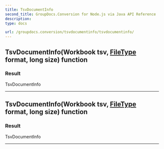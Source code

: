 ```yaml
---
title: TsvDocumentInfo
second_title: GroupDocs.Conversion for Node.js via Java API Reference
description: 
type: docs

url: /groupdocs.conversion/tsvdocumentinfo/tsvdocumentinfo/
---
```


## TsvDocumentInfo(Workbook tsv, [FileType](../../filetype) format, long size) function


### Result
TsvDocumentInfo


---


## TsvDocumentInfo(Workbook tsv, [FileType](../../filetype) format, long size) function


### Result
TsvDocumentInfo


---


